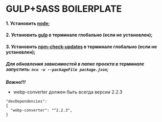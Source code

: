 # GULP+SASS BOILERPLATE
#### 1. Установить [node](https://nodejs.org/);
#### 2. Установить [gulp](https://gulpjs.com/docs/en/getting-started/quick-start) в терминале глобально (если не установлен);
#### 3. Установить [npm-check-updates](https://www.npmjs.com/package/npm-check-updates) в терминале глобально (если не установлен);
##### Для обновления зависимостей в папке проекта в терминале запустить: `ncu -u --packageFile package.json`;
***Важно!!!***<br> 
- webp-converter должен быть всегда версии 2.2.3
```
"devDependencies": 
{
  "webp-converter": "^2.2.3",
}
```
